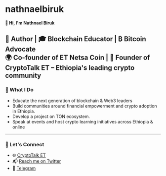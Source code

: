 # nathnaelbiruk
**👋 Hi, I'm Nathnael Biruk** 

🔗 Author | 🎓 Blockchain Educator | ₿ Bitcoin Advocate  
🌍 Co-founder of **ET Netsa Coin** | 🧠 Founder of **CryptoTalk ET** – Ethiopia's leading crypto community
---
### 🚀 What I Do
- Educate the next generation of blockchain & Web3 leaders
- Build communities around financial empowerment and crypto adoption in Ethiopia.
- Develop a project on TON ecosystem.
- Speak at events and host crypto learning initiatives across Ethiopia & online
---
### 💬 Let's Connect
- 🌐 [CryptoTalk ET](https://twitter.com/cryptotalkET)
- 📬 [Reach me on Twitter](https://twitter.com/nathnaelbruke)
- 🔗 [Telegram](https://t.me/nathnaelbiruk/)
